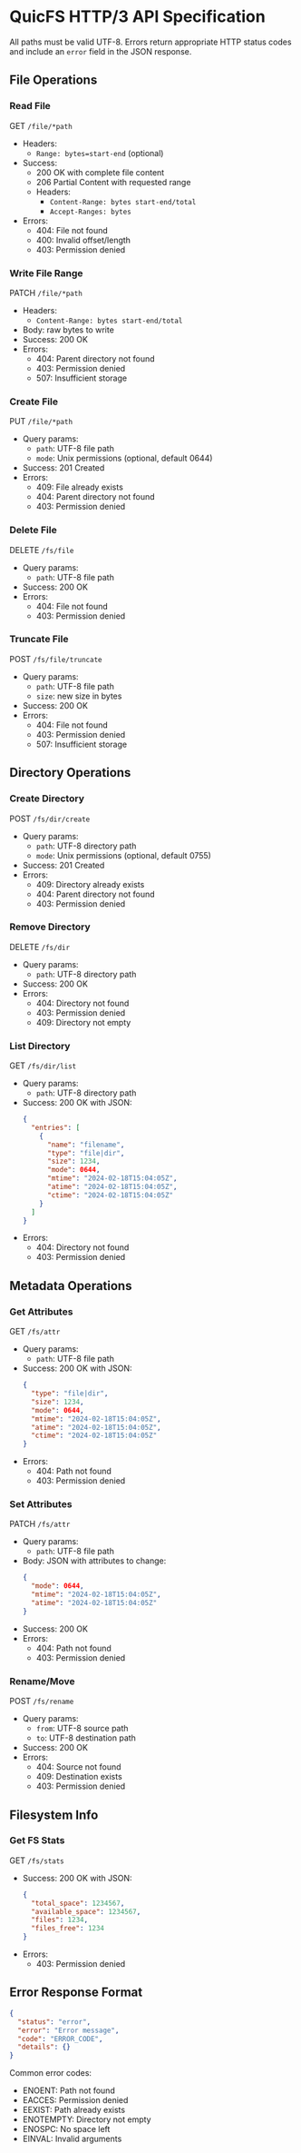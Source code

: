 # QuicFS HTTP/3 API Specification

All paths must be valid UTF-8.
Errors return appropriate HTTP status codes and include an `error` field in the JSON response.

## File Operations

### Read File
GET `/file/*path`
- Headers:
  - `Range: bytes=start-end` (optional)
- Success: 
  - 200 OK with complete file content
  - 206 Partial Content with requested range
  - Headers:
    - `Content-Range: bytes start-end/total`
    - `Accept-Ranges: bytes`
- Errors:
  - 404: File not found
  - 400: Invalid offset/length
  - 403: Permission denied

### Write File Range
PATCH `/file/*path`
- Headers:
  - `Content-Range: bytes start-end/total`
- Body: raw bytes to write
- Success: 200 OK
- Errors:
  - 404: Parent directory not found
  - 403: Permission denied
  - 507: Insufficient storage

### Create File
PUT `/file/*path`
- Query params:
  - `path`: UTF-8 file path
  - `mode`: Unix permissions (optional, default 0644)
- Success: 201 Created
- Errors:
  - 409: File already exists
  - 404: Parent directory not found
  - 403: Permission denied

### Delete File
DELETE `/fs/file`
- Query params:
  - `path`: UTF-8 file path
- Success: 200 OK
- Errors:
  - 404: File not found
  - 403: Permission denied

### Truncate File
POST `/fs/file/truncate`
- Query params:
  - `path`: UTF-8 file path
  - `size`: new size in bytes
- Success: 200 OK
- Errors:
  - 404: File not found
  - 403: Permission denied
  - 507: Insufficient storage

## Directory Operations

### Create Directory
POST `/fs/dir/create`
- Query params:
  - `path`: UTF-8 directory path
  - `mode`: Unix permissions (optional, default 0755)
- Success: 201 Created
- Errors:
  - 409: Directory already exists
  - 404: Parent directory not found
  - 403: Permission denied

### Remove Directory
DELETE `/fs/dir`
- Query params:
  - `path`: UTF-8 directory path
- Success: 200 OK
- Errors:
  - 404: Directory not found
  - 403: Permission denied
  - 409: Directory not empty

### List Directory
GET `/fs/dir/list`
- Query params:
  - `path`: UTF-8 directory path
- Success: 200 OK with JSON:
  ```json
  {
    "entries": [
      {
        "name": "filename",
        "type": "file|dir",
        "size": 1234,
        "mode": 0644,
        "mtime": "2024-02-18T15:04:05Z",
        "atime": "2024-02-18T15:04:05Z",
        "ctime": "2024-02-18T15:04:05Z"
      }
    ]
  }
  ```
- Errors:
  - 404: Directory not found
  - 403: Permission denied

## Metadata Operations

### Get Attributes
GET `/fs/attr`
- Query params:
  - `path`: UTF-8 file path
- Success: 200 OK with JSON:
  ```json
  {
    "type": "file|dir",
    "size": 1234,
    "mode": 0644,
    "mtime": "2024-02-18T15:04:05Z",
    "atime": "2024-02-18T15:04:05Z",
    "ctime": "2024-02-18T15:04:05Z"
  }
  ```
- Errors:
  - 404: Path not found
  - 403: Permission denied

### Set Attributes
PATCH `/fs/attr`
- Query params:
  - `path`: UTF-8 file path
- Body: JSON with attributes to change:
  ```json
  {
    "mode": 0644,
    "mtime": "2024-02-18T15:04:05Z",
    "atime": "2024-02-18T15:04:05Z"
  }
  ```
- Success: 200 OK
- Errors:
  - 404: Path not found
  - 403: Permission denied

### Rename/Move
POST `/fs/rename`
- Query params:
  - `from`: UTF-8 source path
  - `to`: UTF-8 destination path
- Success: 200 OK
- Errors:
  - 404: Source not found
  - 409: Destination exists
  - 403: Permission denied

## Filesystem Info

### Get FS Stats
GET `/fs/stats`
- Success: 200 OK with JSON:
  ```json
  {
    "total_space": 1234567,
    "available_space": 1234567,
    "files": 1234,
    "files_free": 1234
  }
  ```
- Errors:
  - 403: Permission denied

## Error Response Format
```json
{
  "status": "error",
  "error": "Error message",
  "code": "ERROR_CODE",
  "details": {}
}
```

Common error codes:
- ENOENT: Path not found
- EACCES: Permission denied
- EEXIST: Path already exists
- ENOTEMPTY: Directory not empty
- ENOSPC: No space left
- EINVAL: Invalid arguments
